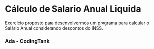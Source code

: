 # Cálculo de Salario Anual Liquida

Exercício proposto para desenvolvermos um programa para calcular o Salário Anual considerando descontos do INSS.

### Ada - CodingTank
